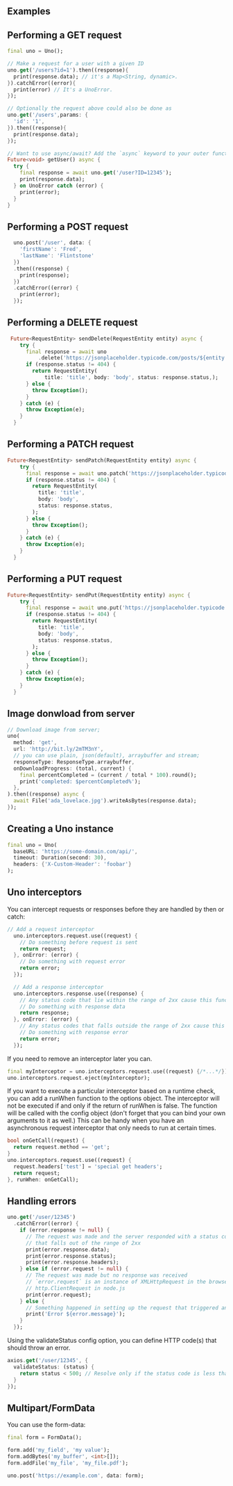 ## Examples

## Performing a GET request

```dart
final uno = Uno();

// Make a request for a user with a given ID
uno.get('/users?id=1').then((response){
  print(response.data); // it's a Map<String, dynamic>.
}).catchError((error){
  print(error) // It's a UnoError.
});

// Optionally the request above could also be done as
uno.get('/users',params: {
  'id': '1',
}).then((response){
  print(response.data);
});

// Want to use async/await? Add the `async` keyword to your outer function/method.
Future<void> getUser() async {
  try {
    final response = await uno.get('/user?ID=12345');
    print(response.data);
  } on UnoError catch (error) {
    print(error);
  }
}
```

## Performing a POST request

```dart
  uno.post('/user', data: {
    'firstName': 'Fred',
    'lastName': 'Flintstone'
  })
  .then((response) {
    print(response);
  })
  .catchError((error) {
    print(error);
  });
```

## Performing a DELETE request

```dart
 Future<RequestEntity> sendDelete(RequestEntity entity) async {
    try {
      final response = await uno
          .delete('https://jsonplaceholder.typicode.com/posts/${entity.id}');
      if (response.status != 404) {
        return RequestEntity(
            title: 'title', body: 'body', status: response.status,);
      } else {
        throw Exception();
      }
    } catch (e) {
      throw Exception(e);
    }
  }
```

## Performing a PATCH request

```dart
Future<RequestEntity> sendPatch(RequestEntity entity) async {
    try {
      final response = await uno.patch('https://jsonplaceholder.typicode.com/posts/${entity.id}');
      if (response.status != 404) {
        return RequestEntity(
          title: 'title',
          body: 'body',
          status: response.status,
        );
      } else {
        throw Exception();
      }
    } catch (e) {
      throw Exception(e);
    }
  }
```

## Performing a PUT request

```dart
Future<RequestEntity> sendPut(RequestEntity entity) async {
    try {
      final response = await uno.put('https://jsonplaceholder.typicode.com/posts/${entity.id}');
      if (response.status != 404) {
        return RequestEntity(
          title: 'title',
          body: 'body',
          status: response.status,
        );
      } else {
        throw Exception();
      }
    } catch (e) {
      throw Exception(e);
    }
  }
```

## Image donwload from server

```dart
// Download image from server;
uno(
  method: 'get',
  url: 'http://bit.ly/2mTM3nY',
  // you can use plain, json(default), arraybuffer and stream;
  responseType: ResponseType.arraybuffer,
  onDownloadProgress: (total, current) {
    final percentCompleted = (current / total * 100).round();
    print('completed: $percentCompleted%');
  },
).then((response) async {
  await File('ada_lovelace.jpg').writeAsBytes(response.data);
});
```

## Creating a Uno instance

```dart
final uno = Uno(
  baseURL: 'https://some-domain.com/api/',
  timeout: Duration(second: 30),
  headers: {'X-Custom-Header': 'foobar'}
);
```

## Uno interceptors

You can intercept requests or responses before they are handled by then or catch:

```dart
// Add a request interceptor
  uno.interceptors.request.use((request) {
    // Do something before request is sent
    return request;
  }, onError: (error) {
    // Do something with request error
    return error;
  });

  // Add a response interceptor
  uno.interceptors.response.use((response) {
    // Any status code that lie within the range of 2xx cause this function to trigger
    // Do something with response data
    return response;
  }, onError: (error) {
    // Any status codes that falls outside the range of 2xx cause this function to trigger
    // Do something with response error
    return error;
  });
```

If you need to remove an interceptor later you can.

```dart
final myInterceptor = uno.interceptors.request.use((request) {/*...*/});
uno.interceptors.request.eject(myInterceptor);
```

If you want to execute a particular interceptor based on a runtime check, you can add a runWhen function to the options object. The interceptor will not be executed if and only if the return of runWhen is false. The function will be called with the config object (don't forget that you can bind your own arguments to it as well.) This can be handy when you have an asynchronous request interceptor that only needs to run at certain times.

```dart
bool onGetCall(request) {
  return request.method == 'get';
}
uno.interceptors.request.use((request) {
  request.headers['test'] = 'special get headers';
  return request;
}, runWhen: onGetCall);
```

## Handling errors

```dart
uno.get('/user/12345')
  .catchError((error) {
    if (error.response != null) {
      // The request was made and the server responded with a status code
      // that falls out of the range of 2xx
      print(error.response.data);
      print(error.response.status);
      print(error.response.headers);
    } else if (error.request != null) {
      // The request was made but no response was received
      // `error.request` is an instance of XMLHttpRequest in the browser and an instance of
      // http.ClientRequest in node.js
      print(error.request);
    } else {
      // Something happened in setting up the request that triggered an Error
      print('Error ${error.message}');
    }
  });
```

Using the validateStatus config option, you can define HTTP code(s) that should throw an error.

```dart
axios.get('/user/12345', {
  validateStatus: (status) {
    return status < 500; // Resolve only if the status code is less than 500
  }
});
```

## Multipart/FormData

You can use the form-data:

```dart
final form = FormData();

form.add('my_field', 'my value');
form.addBytes('my_buffer', <int>[]);
form.addFile('my_file', 'my_file.pdf');

uno.post('https://example.com', data: form);
```
